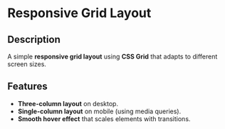 # Responsive Grid Layout

## Description
A simple **responsive grid layout** using **CSS Grid** that adapts to different screen sizes.

## Features
- **Three-column layout** on desktop.
- **Single-column layout** on mobile (using media queries).
- **Smooth hover effect** that scales elements with transitions.